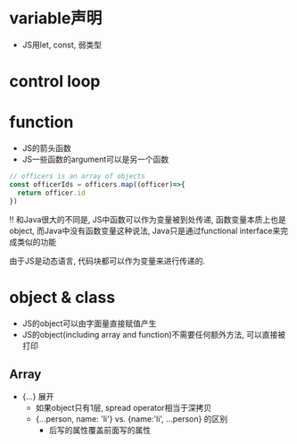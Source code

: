 # variable声明
+ JS用let, const, 弱类型

# control loop


# function
+ JS的箭头函数
+ JS一些函数的argument可以是另一个函数
```js
// officers is an array of objects
const officerIds = officers.map((officer)=>{
  return officer.id
})  

```

:bangbang: 和Java很大的不同是, JS中函数可以作为变量被到处传递, 函数变量本质上也是object, 而Java中没有函数变量这种说法, Java只是通过functional interface来完成类似的功能 

由于JS是动态语言, 代码块都可以作为变量来进行传递的.


# object & class
+ JS的object可以由字面量直接赋值产生
+ JS的object(including array and function)不需要任何额外方法, 可以直接被打印


## Array
+ {...} 展开
  + 如果object只有1层, spread operator相当于深拷贝
  + {...person, name: 'li'} vs. {name:'li', ...person} 的区别
    + 后写的属性覆盖前面写的属性 


